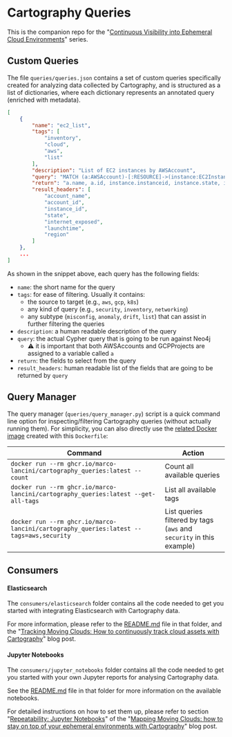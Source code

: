 # Cartography Queries

This is the companion repo for the "[Continuous Visibility into Ephemeral Cloud Environments](https://www.marcolancini.it/continuous-cloud-visibility/)" series.

## Custom Queries

The file `queries/queries.json` contains a set of custom queries specifically created for analyzing data collected by Cartography, and is structured as a list of dictionaries,
where each dictionary represents an annotated query (enriched with metadata).

```json
[
    {
        "name": "ec2_list",
        "tags": [
            "inventory",
            "cloud",
            "aws",
            "list"
        ],
        "description": "List of EC2 instances by AWSAccount",
        "query": "MATCH (a:AWSAccount)-[:RESOURCE]->(instance:EC2Instance) RETURN ",
        "return": "a.name, a.id, instance.instanceid, instance.state, instance.exposed_internet, instance.launchtime, instance.region ORDER BY a.name, instance.state, instance.exposed_internet",
        "result_headers": [
            "account_name",
            "account_id",
            "instance_id",
            "state",
            "internet_exposed",
            "launchtime",
            "region"
        ]
    },
    ...
]
```

As shown in the snippet above, each query has the following fields:

- `name`: the short name for the query
- `tags`: for ease of filtering. Usually it contains:
  - the source to target (e.g., `aws`, `gcp`, `k8s`)
  - any kind of query (e.g., `security`, `inventory`, `networking`)
  - any subtype (`misconfig`, `anomaly`, `drift`, `list`) that can assist in further filtering the queries
- `description`: a human readable description of the query
- `query`: the actual Cypher query that is going to be run against Neo4j
  - ⚠️ it is important that both AWSAccounts and GCPProjects are assigned to a variable called `a`
- `return`: the fields to select from the query
- `result_headers`: human readable list of the fields that are going to be returned by `query`

## Query Manager

The query manager (`queries/query_manager.py`) script is a quick command line option for inspecting/filtering Cartography queries (without actually running them).
For simplicity, you can also directly use the [related Docker image](https://github.com/users/marco-lancini/packages/container/package/cartography-queries) created with this `Dockerfile`:

| Command                                                                                | Action                                                               |
| -------------------------------------------------------------------------------------- | -------------------------------------------------------------------- |
| `docker run --rm ghcr.io/marco-lancini/cartography_queries:latest --count`             | Count all available queries                                          |
| `docker run --rm ghcr.io/marco-lancini/cartography_queries:latest --get-all-tags`      | List all available tags                                              |
| `docker run --rm ghcr.io/marco-lancini/cartography_queries:latest --tags=aws,security` | List queries filtered by tags (`aws` and `security` in this example) |

## Consumers

#### Elasticsearch

The `consumers/elasticsearch` folder contains all the code needed to get you started with integrating Elasticsearch with Cartography data.

For more information, please refer to the [README.md](https://github.com/marco-lancini/cartography-queries/blob/master/consumers/elasticsearch/README.md) file in that folder, and the "[Tracking Moving Clouds: How to continuously track cloud assets with Cartography](https://www.marcolancini.it/2020/blog-tracking-moving-clouds-with-cartography)" blog post.

#### Jupyter Notebooks

The `consumers/jupyter_notebooks` folder contains all the code needed to get you started with your own Jupyter reports for analysing Cartography data.

See the [README.md](https://github.com/marco-lancini/cartography-queries/blob/master/consumers/jupyter_notebooks/README.md) file in that folder for more information on the available notebooks.

For detailed instructions on how to set them up, please refer to section "[Repeatability: Jupyter Notebooks](https://www.marcolancini.it/2020/blog-mapping-moving-clouds-with-cartography/#repeatability-jupyter-notebooks)" of the "[Mapping Moving Clouds: how to stay on top of your ephemeral environments with Cartography](https://www.marcolancini.it/2020/blog-mapping-moving-clouds-with-cartography)" blog post.
